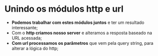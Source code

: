 # Unindo os módulos http e url

- **Podemos trabalhar com estes módulos juntos** e ter um resultado interessante;
- Com o **http criamos nosso server** e alteramos a resposta baseado na URL acessada;
- **Com url processamos os parâmetros** que vem pela query string, para alterar a lógica do http;
